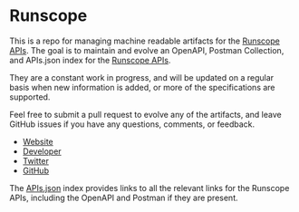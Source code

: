 # RunscopeThis is a repo for managing machine readable artifacts for the [Runscope APIs](https://www.runscope.com/). The goal is to maintain and evolve an OpenAPI, Postman Collection, and APIs.json index for the [Runscope APIs](https://www.runscope.com/).They are a constant work in progress, and will be updated on a regular basis when new information is added, or more of the specifications are supported.Feel free to submit a pull request to evolve any of the artifacts, and leave GitHub issues if you have any questions, comments, or feedback.- [Website](https://www.runscope.com/)- [Developer](https://www.runscope.com/)- [Twitter](https://twitter.com/Runscope)- [GitHub](https://github.com/Runscope)The [APIs.json](https://github.com/api-evangelist/runscope/blob/master/apis.json) index provides links to all the relevant links for the Runscope APIs, including the OpenAPI and Postman if they are present.